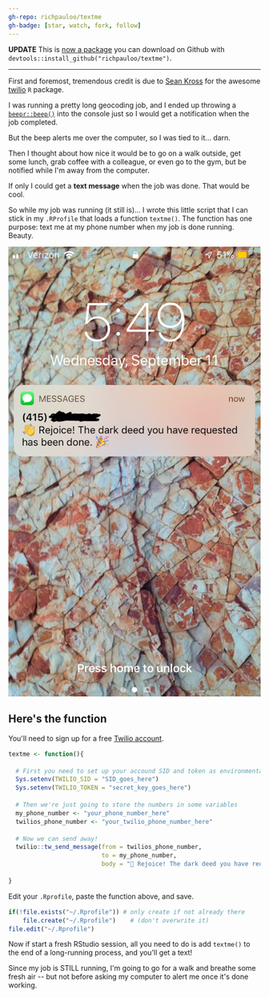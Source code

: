 ```yaml
---
gh-repo: richpauloo/textme
gh-badge: [star, watch, fork, follow]
---
```


**UPDATE** This is [now a package](https://github.com/richpauloo/textme) you can download on Github with `devtools::install_github("richpauloo/textme")`. 

***  

First and foremost, tremendous credit is due to [Sean Kross](https://github.com/seankross?tab=repositories) for the awesome [twilio](https://github.com/seankross/twilio) `R` package.

I was running a pretty long geocoding job, and I ended up throwing a [`beepr::beep()`](https://www.r-project.org/nosvn/pandoc/beepr.html) into the console just so I would get a notification when the job completed.  

But the beep alerts me over the computer, so I was tied to it...  darn.  

Then I thought about how nice it would be to go on a walk outside, get some lunch, grab coffee with a colleague, or even go to the gym, but be notified while I'm away from the computer.  

If only I could get a **text message** when the job was done. That would be cool.  

So while my job was running (it still is)... I wrote this little script that I can stick in my `.RProfile` that loads a function `textme()`. The function has one purpose: text me at my phone number when my job is done running. Beauty.  


![Victory!](/img/ss.jpg)  


## Here's the function

You'll need to sign up for a free [Twilio account](https://www.twilio.com/).  

```r
textme <- function(){
  
  # First you need to set up your accound SID and token as environmental variables
  Sys.setenv(TWILIO_SID = "SID_goes_here")
  Sys.setenv(TWILIO_TOKEN = "secret_key_goes_here")
 
  # Then we're just going to store the numbers in some variables
  my_phone_number <- "your_phone_number_here"
  twilios_phone_number <- "your_twilio_phone_number_here"
  
  # Now we can send away!
  twilio::tw_send_message(from = twilios_phone_number, 
                          to = my_phone_number, 
                          body = "👋 Rejoice! The dark deed you have requested has been done. 🎉")
  
}
```

Edit your `.Rprofile`, paste the function above, and save.  

```r
if(!file.exists("~/.Rprofile")) # only create if not already there
    file.create("~/.Rprofile")    # (don't overwrite it)
file.edit("~/.Rprofile")
```

Now if start a fresh RStudio session, all you need to do is add `textme()` to the end of a long-running process, and you'll get a text!  

Since my job is STILL running, I'm going to go for a walk and breathe some fresh air -- but not before asking my computer to alert me once it's done working.  

